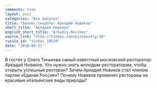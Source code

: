 ```yaml
---
comments: true
layout: post
categories: "Все выпуски"
title: "Бизнес-секреты: Аркадий Новиков"
short_title: "Аркадий Новиков"
english_short_title: "Arkadiy-Novikov"
source_link: "http://tinkov.com/bizsekrety/39"
russia_id: "tinkov_10539"
date: "2010-06-21"
---
```

В гостях у Олега Тинькова самый известный московский ресторатор Аркадий Новиков. Что нужно знать молодым рестораторам, чтобы открыть успешный ресторан? Зачем Аркадий Новиков стал членом партии «Единая Россия»? Почему Новиков променял рестораны на красивые итальянские виды природы?

